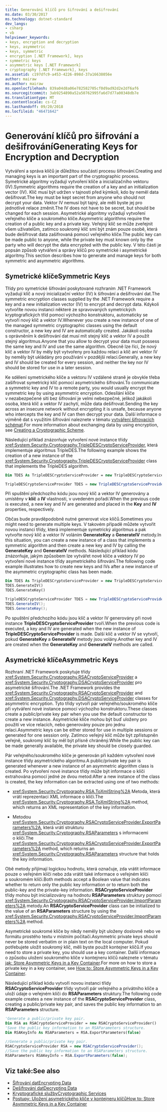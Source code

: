 ```yaml
---
title: Generování klíčů pro šifrování a dešifrování
ms.date: 03/30/2017
ms.technology: dotnet-standard
dev_langs:
- csharp
- vb
helpviewer_keywords:
- keys, encryption and decryption
- keys, asymmetric
- keys, symmetric
- encryption [.NET Framework], keys
- symmetric keys
- asymmetric keys [.NET Framework]
- cryptography [.NET Framework], keys
ms.assetid: c197dfc9-a453-4226-898d-37a16638056e
author: mairaw
ms.author: mairaw
ms.openlocfilehash: 839a04d8a06e782582705cf0d9ad92d2e2df6af6
ms.sourcegitcommit: 3ab9254890a52a50762995fa6d7d77a00348db7e
ms.translationtype: MT
ms.contentlocale: cs-CZ
ms.lasthandoff: 09/20/2018
ms.locfileid: "46471642"
---
```

# <a name="generating-keys-for-encryption-and-decryption"></a><span data-ttu-id="85f31-102">Generování klíčů pro šifrování a dešifrování</span><span class="sxs-lookup"><span data-stu-id="85f31-102">Generating Keys for Encryption and Decryption</span></span>
<span data-ttu-id="85f31-103">Vytváření a správa klíčů je důležitou součástí procesu šifrování.</span><span class="sxs-lookup"><span data-stu-id="85f31-103">Creating and managing keys is an important part of the cryptographic process.</span></span> <span data-ttu-id="85f31-104">Symetrické algoritmy vyžadují vytvoření klíče a inicializačního vektoru (IV).</span><span class="sxs-lookup"><span data-stu-id="85f31-104">Symmetric algorithms require the creation of a key and an initialization vector (IV).</span></span> <span data-ttu-id="85f31-105">Klíč musí být udržen v tajnosti před kýmkoli, kdo by neměl data dešifrovat.</span><span class="sxs-lookup"><span data-stu-id="85f31-105">The key must be kept secret from anyone who should not decrypt your data.</span></span> <span data-ttu-id="85f31-106">Vektor IV nemusí být tajný, ale měli byste jej pro jednotlivé relace změnit.</span><span class="sxs-lookup"><span data-stu-id="85f31-106">The IV does not have to be secret, but should be changed for each session.</span></span> <span data-ttu-id="85f31-107">Asymetrické algoritmy vyžadují vytvoření veřejného klíče a soukromého klíče.</span><span class="sxs-lookup"><span data-stu-id="85f31-107">Asymmetric algorithms require the creation of a public key and a private key.</span></span> <span data-ttu-id="85f31-108">Veřejný klíč se může zveřejnit všem uživatelům, zatímco soukromý klíč smí být znám pouze osobě, která bude dešifrovat data zašifrovaná pomocí veřejného klíče.</span><span class="sxs-lookup"><span data-stu-id="85f31-108">The public key can be made public to anyone, while the private key must known only by the party who will decrypt the data encrypted with the public key.</span></span> <span data-ttu-id="85f31-109">V této části je popsán způsob vytváření a správy klíčů pro symetrické i asymetrické algoritmy.</span><span class="sxs-lookup"><span data-stu-id="85f31-109">This section describes how to generate and manage keys for both symmetric and asymmetric algorithms.</span></span>  
  
## <a name="symmetric-keys"></a><span data-ttu-id="85f31-110">Symetrické klíče</span><span class="sxs-lookup"><span data-stu-id="85f31-110">Symmetric Keys</span></span>  
 <span data-ttu-id="85f31-111">Třídy pro symetrické šifrování poskytované rozhraním .NET Framework vyžadují klíč a nový inicializační vektor (IV) k šifrování a dešifrování dat.</span><span class="sxs-lookup"><span data-stu-id="85f31-111">The symmetric encryption classes supplied by the .NET Framework require a key and a new initialization vector (IV) to encrypt and decrypt data.</span></span> <span data-ttu-id="85f31-112">Kdykoli vytvoříte novou instanci některé ze spravovaných symetrických kryptografických tříd pomocí výchozího konstruktoru, automaticky se vytvoří nový klíč a vektor IV.</span><span class="sxs-lookup"><span data-stu-id="85f31-112">Whenever you create a new instance of one of the managed symmetric cryptographic classes using the default constructor, a new key and IV are automatically created.</span></span> <span data-ttu-id="85f31-113">Jakákoli osoba s oprávněním k dešifrování dat musí mít stejný klíč a vektor IV a použít stejný algoritmus.</span><span class="sxs-lookup"><span data-stu-id="85f31-113">Anyone that you allow to decrypt your data must possess the same key and IV and use the same algorithm.</span></span> <span data-ttu-id="85f31-114">Obecně lze říci, že nový klíč a vektor IV by měly být vytvořeny pro každou relaci a klíč ani vektor IV by neměly být ukládány pro používání v pozdější relaci.</span><span class="sxs-lookup"><span data-stu-id="85f31-114">Generally, a new key and IV should be created for every session, and neither the key nor IV should be stored for use in a later session.</span></span>  
  
 <span data-ttu-id="85f31-115">Ke sdělení symetrického klíče a vektoru IV vzdálené straně je obvykle třeba zašifrovat symetrický klíč pomocí asymetrického šifrování.</span><span class="sxs-lookup"><span data-stu-id="85f31-115">To communicate a symmetric key and IV to a remote party, you would usually encrypt the symmetric key by using asymmetric encryption.</span></span> <span data-ttu-id="85f31-116">Odesílání klíče v nezabezpečené síti bez šifrování je velmi nebezpečné, jelikož jakákoli osoba, která klíč a vektor IV zachytí, může data dešifrovat.</span><span class="sxs-lookup"><span data-stu-id="85f31-116">Sending the key across an insecure network without encrypting it is unsafe, because anyone who intercepts the key and IV can then decrypt your data.</span></span> <span data-ttu-id="85f31-117">Další informace o výměně dat s využitím šifrování naleznete v tématu [vytváření šifrovacích schémat](../../../docs/standard/security/creating-a-cryptographic-scheme.md).</span><span class="sxs-lookup"><span data-stu-id="85f31-117">For more information about exchanging data by using encryption, see [Creating a Cryptographic Scheme](../../../docs/standard/security/creating-a-cryptographic-scheme.md).</span></span>  
  
 <span data-ttu-id="85f31-118">Následující příklad znázorňuje vytvoření nové instance třídy <xref:System.Security.Cryptography.TripleDESCryptoServiceProvider>, která implementuje algoritmus TripleDES.</span><span class="sxs-lookup"><span data-stu-id="85f31-118">The following example shows the creation of a new instance of the <xref:System.Security.Cryptography.TripleDESCryptoServiceProvider> class that implements the TripleDES algorithm.</span></span>  
  
```vb  
Dim TDES As TripleDESCryptoServiceProvider = new TripleDESCryptoServiceProvider()  
```  
  
```csharp  
TripleDESCryptoServiceProvider TDES = new TripleDESCryptoServiceProvider();  
```  
  
 <span data-ttu-id="85f31-119">Při spuštění předchozího kódu jsou nový klíč a vektor IV generovány a umístěny v **klíč** a **IV** vlastnosti, v uvedeném pořadí.</span><span class="sxs-lookup"><span data-stu-id="85f31-119">When the previous code is executed, a new key and IV are generated and placed in the **Key** and **IV** properties, respectively.</span></span>  
  
 <span data-ttu-id="85f31-120">Občas bude pravděpodobně nutné generovat více klíčů.</span><span class="sxs-lookup"><span data-stu-id="85f31-120">Sometimes you might need to generate multiple keys.</span></span> <span data-ttu-id="85f31-121">V takovém případě můžete vytvořit novou instanci třídy, která implementuje symetrický algoritmus a pak vytvořte nový klíč a vektor IV voláním **GenerateKey** a **GenerateIV** metody.</span><span class="sxs-lookup"><span data-stu-id="85f31-121">In this situation, you can create a new instance of a class that implements a symmetric algorithm and then create a new key and IV by calling the **GenerateKey** and **GenerateIV** methods.</span></span> <span data-ttu-id="85f31-122">Následující příklad kódu znázorňuje, jakým způsobem lze vytvářet nové klíče a vektory IV po vytvoření nové instance třídy asymetrického šifrování.</span><span class="sxs-lookup"><span data-stu-id="85f31-122">The following code example illustrates how to create new keys and IVs after a new instance of the asymmetric cryptographic class has been made.</span></span>  
  
```vb  
Dim TDES As TripleDESCryptoServiceProvider = new TripleDESCryptoServiceProvider()  
TDES.GenerateIV()  
TDES.GenerateKey()  
```  
  
```csharp  
TripleDESCryptoServiceProvider TDES = new TripleDESCryptoServiceProvider();  
TDES.GenerateIV();  
TDES.GenerateKey();  
```  
  
 <span data-ttu-id="85f31-123">Po spuštění předchozího kódu jsou klíč a vektor IV generovány při nové instance **TripleDESCryptoServiceProvider** tvoří.</span><span class="sxs-lookup"><span data-stu-id="85f31-123">When the previous code is executed, a key and IV are generated when the new instance of **TripleDESCryptoServiceProvider** is made.</span></span> <span data-ttu-id="85f31-124">Další klíč a vektor IV se vytvoří, pokud **GenerateKey** a **GenerateIV** metody jsou volány.</span><span class="sxs-lookup"><span data-stu-id="85f31-124">Another key and IV are created when the **GenerateKey** and **GenerateIV** methods are called.</span></span>  
  
## <a name="asymmetric-keys"></a><span data-ttu-id="85f31-125">Asymetrické klíče</span><span class="sxs-lookup"><span data-stu-id="85f31-125">Asymmetric Keys</span></span>  
 <span data-ttu-id="85f31-126">Rozhraní .NET Framework poskytuje třídy <xref:System.Security.Cryptography.RSACryptoServiceProvider> a <xref:System.Security.Cryptography.DSACryptoServiceProvider> pro asymetrické šifrování.</span><span class="sxs-lookup"><span data-stu-id="85f31-126">The .NET Framework provides the <xref:System.Security.Cryptography.RSACryptoServiceProvider> and <xref:System.Security.Cryptography.DSACryptoServiceProvider> classes for asymmetric encryption.</span></span> <span data-ttu-id="85f31-127">Tyto třídy vytvoří pár veřejného/soukromého klíče při vytváření nové instance pomocí výchozího konstruktoru.</span><span class="sxs-lookup"><span data-stu-id="85f31-127">These classes create a public/private key pair when you use the default constructor to create a new instance.</span></span> <span data-ttu-id="85f31-128">Asymetrické klíče mohou být buď uloženy pro použití ve více relacích, nebo generovány pouze pro jednu relaci.</span><span class="sxs-lookup"><span data-stu-id="85f31-128">Asymmetric keys can be either stored for use in multiple sessions or generated for one session only.</span></span> <span data-ttu-id="85f31-129">Zatímco veřejný klíč může být zpřístupněn veřejně, soukromý klíč by měl být přísně chráněný.</span><span class="sxs-lookup"><span data-stu-id="85f31-129">While the public key can be made generally available, the private key should be closely guarded.</span></span>  
  
 <span data-ttu-id="85f31-130">Pár veřejného/soukromého klíče je generován při každém vytvoření nové instance třídy asymetrického algoritmu.</span><span class="sxs-lookup"><span data-stu-id="85f31-130">A public/private key pair is generated whenever a new instance of an asymmetric algorithm class is created.</span></span> <span data-ttu-id="85f31-131">Po vytvoření nové instance třídy může být informace o klíči extrahována pomocí jedné ze dvou metod:</span><span class="sxs-lookup"><span data-stu-id="85f31-131">After a new instance of the class is created, the key information can be extracted using one of two methods:</span></span>  
  
-   <span data-ttu-id="85f31-132"><xref:System.Security.Cryptography.RSA.ToXmlString%2A> Metoda, která vrátí reprezentaci XML informace o klíči.</span><span class="sxs-lookup"><span data-stu-id="85f31-132">The <xref:System.Security.Cryptography.RSA.ToXmlString%2A> method, which returns an XML representation of the key information.</span></span>  
  
-   <span data-ttu-id="85f31-133">Metodou <xref:System.Security.Cryptography.RSACryptoServiceProvider.ExportParameters%2A>, která vrátí strukturu <xref:System.Security.Cryptography.RSAParameters> s informacemi o klíči.</span><span class="sxs-lookup"><span data-stu-id="85f31-133">The <xref:System.Security.Cryptography.RSACryptoServiceProvider.ExportParameters%2A> method, which returns an <xref:System.Security.Cryptography.RSAParameters> structure that holds the key information.</span></span>  
  
 <span data-ttu-id="85f31-134">Obě metody přijímají logickou hodnotu, která označuje, zda vrátit informace pouze o veřejném klíči nebo zda vrátit také informace o veřejném klíči a soukromém klíči.</span><span class="sxs-lookup"><span data-stu-id="85f31-134">Both methods accept a Boolean value that indicates whether to return only the public key information or to return both the public-key and the private-key information.</span></span> <span data-ttu-id="85f31-135">**RSACryptoServiceProvider** třídy mohou být inicializovány na hodnotu **RSAParameters** struktury pomocí <xref:System.Security.Cryptography.RSACryptoServiceProvider.ImportParameters%2A> metody.</span><span class="sxs-lookup"><span data-stu-id="85f31-135">An **RSACryptoServiceProvider** class can be initialized to the value of an **RSAParameters** structure by using the <xref:System.Security.Cryptography.RSACryptoServiceProvider.ImportParameters%2A> method.</span></span>  
  
 <span data-ttu-id="85f31-136">Asymetrické soukromé klíče by nikdy neměly být uloženy doslovně nebo ve formátu prostého textu v místním počítači.</span><span class="sxs-lookup"><span data-stu-id="85f31-136">Asymmetric private keys should never be stored verbatim or in plain text on the local computer.</span></span> <span data-ttu-id="85f31-137">Pokud potřebujete uložit soukromý klíč, měli byste použít kontejner klíčů.</span><span class="sxs-lookup"><span data-stu-id="85f31-137">If you need to store a private key, you should use a key container.</span></span> <span data-ttu-id="85f31-138">Další informace o způsobu uložení soukromého klíče v kontejneru klíčů naleznete v tématu [jak: Store Asymmetric Keys in a Key Container](../../../docs/standard/security/how-to-store-asymmetric-keys-in-a-key-container.md).</span><span class="sxs-lookup"><span data-stu-id="85f31-138">For more on how to store a private key in a key container, see [How to: Store Asymmetric Keys in a Key Container](../../../docs/standard/security/how-to-store-asymmetric-keys-in-a-key-container.md).</span></span>  
  
 <span data-ttu-id="85f31-139">Následující příklad kódu vytvoří novou instanci třídy **RSACryptoServiceProvider** třídy vytvoří pár veřejného a privátního klíče a uloží údaje o veřejném klíči do **RSAParameters** struktury.</span><span class="sxs-lookup"><span data-stu-id="85f31-139">The following code example creates a new instance of the **RSACryptoServiceProvider** class, creating a public/private key pair, and saves the public key information to an **RSAParameters** structure.</span></span>  
  
```vb  
'Generate a public/private key pair.  
Dim RSA as RSACryptoServiceProvider = new RSACryptoServiceProvider()  
'Save the public key information to an RSAParameters structure.  
Dim RSAKeyInfo As RSAParameters = RSA.ExportParameters(false)  
```  
  
```csharp  
//Generate a public/private key pair.  
RSACryptoServiceProvider RSA = new RSACryptoServiceProvider();  
//Save the public key information to an RSAParameters structure.  
RSAParameters RSAKeyInfo = RSA.ExportParameters(false);  
```  
  
## <a name="see-also"></a><span data-ttu-id="85f31-140">Viz také:</span><span class="sxs-lookup"><span data-stu-id="85f31-140">See also</span></span>

- [<span data-ttu-id="85f31-141">Šifrování dat</span><span class="sxs-lookup"><span data-stu-id="85f31-141">Encrypting Data</span></span>](../../../docs/standard/security/encrypting-data.md)  
- [<span data-ttu-id="85f31-142">Dešifrování dat</span><span class="sxs-lookup"><span data-stu-id="85f31-142">Decrypting Data</span></span>](../../../docs/standard/security/decrypting-data.md)  
- [<span data-ttu-id="85f31-143">Kryptografické služby</span><span class="sxs-lookup"><span data-stu-id="85f31-143">Cryptographic Services</span></span>](../../../docs/standard/security/cryptographic-services.md)  
- [<span data-ttu-id="85f31-144">Postupy: Uložení asymetrického klíče v kontejneru klíčů</span><span class="sxs-lookup"><span data-stu-id="85f31-144">How to: Store Asymmetric Keys in a Key Container</span></span>](../../../docs/standard/security/how-to-store-asymmetric-keys-in-a-key-container.md)
